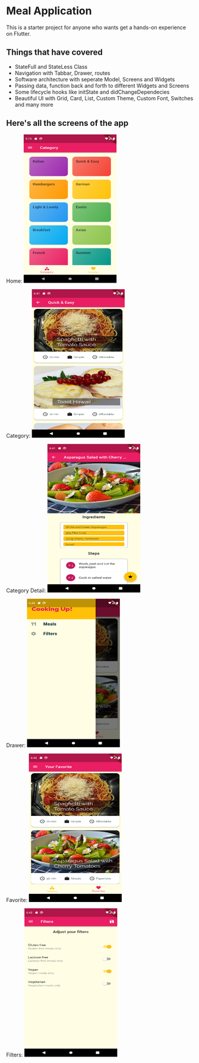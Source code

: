 # Meal Application

This is a starter project for anyone who wants get a hands-on experience on Flutter.

## Things that have covered

- StateFull and StateLess Class
- Navigation with Tabbar, Drawer, routes
- Software architecture with seperate Model, Screens and Widgets
- Passing data, function back and forth to different Widgets and Screens
- Some lifecycle hooks like initState and didChangeDependecies
- Beautiful UI with Grid, Card, List, Custom Theme, Custom Font, Switches and many more

## Here's all the screens of the app

Home:
<img src="assets/images/home.png" alt="Home" width="250" height="400"/>

Category:
<img src="assets/images/category_screen.png" alt="Category Screen" width="250" height="400"/>

Category Detail:
<img src="assets/images/category_details_screen.png" alt="Category Details Screen" width="250" height="400"/>

Drawer:
<img src="assets/images/drawer.png" alt="Drawer" width="250" height="400"/>

Favorite:
<img src="assets/images/favorites.png" alt="Favorites" width="250" height="400"/>

Filters:
<img src="assets/images/filters.png" alt="Filters" width="250" height="400"/>

